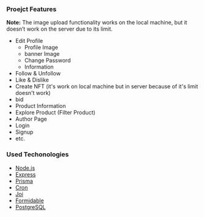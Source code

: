 ### Proejct Features

**Note:** The image upload functionality works on the local machine, but it doesn’t work on the server due to its limit.

- Edit Profile
  - Profile Image
  - banner Image
  - Change Password
  - Information
- Follow & Unfollow
- Like & Dislike
- Create NFT (it's work on local machine but in server because of it's limit doesn't work)
- bid
- Product Information
- Explore Product (Filter Product)
- Author Page
- Login
- Signup
- etc.

### Used Techonologies

- [Node.js](https://nodejs.org/en)
- [Express](https://expressjs.com/)
- [Prisma](https://www.prisma.io/)
- [Cron](https://www.npmjs.com/package/cron)
- [Joi](https://joi.dev/)
- [Formidable](https://www.npmjs.com/package/formidable)
- [PostgreSQL](https://www.postgresql.org/)
